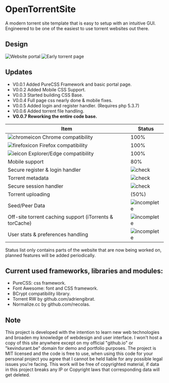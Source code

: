 # OpenTorrentSite
A modern torrent site template that is easy to setup with an intuitive GUI. Engineered to be one of the easiest to use torrent websites out there. 

## Design
![Website portal](http://i.imgur.com/jBuPJMm.png)
![Early torrent page](http://i.imgur.com/q5HsfVn.png)

## Updates
* V0.0.1 Added PureCSS Framework and basic portal page. 
* V0.0.2 Added Mobile CSS Support. 
* V0.0.3 Started building CSS Base.
* V0.0.4 Full page css nearly done & mobile fixes.
* V0.0.5 Added login and register handler. (Requires php 5.3.7)
* V0.0.6 Added torrent file handling.
* **V0.0.7 Reworking the entire code base.**

| Item  | Status |
| ------------- | ------------- |
| ![chromeicon](http://findicons.com/files/icons/2781/google_jfk_icons/16/chrome_ico.png) Chrome compatibility  | 100%  |
| ![firefoxicon](https://forums.digitalpoint.com/proxy/V%2FlNRoM4xGeK7bNGvqxMj7DCYGWbMtim7OburMxH1iFHf4167F%2Bek8n86jv%2FDB%2FLZMYRisyC71gNG8KyIGpDsg%3D%3D/image.png) Firefox compatibility  | 100%  |
| ![ieicon](http://findicons.com/files/icons/2142/webset/16/ie.png) Explorer/Edge compatibility  | 100% |
| Mobile support  | 80% |
| Secure register & login handler  | ![check](http://findicons.com/files/icons/1694/sizcons/16/accept_green.png)  |
| Torrent metadata  | ![check](http://findicons.com/files/icons/1694/sizcons/16/accept_green.png)  |
| Secure session handler  | ![check](http://findicons.com/files/icons/1694/sizcons/16/accept_green.png)  |
| Torrent uploading | (50%) |
| Seed/Peer Data  | ![incomplete](http://files.softicons.com/download/application-icons/boolean-icons-by-prax-08/png/16/Denied.png) |
| Off-site torrent caching support (iTorrents & torCache) | ![incomplete](http://files.softicons.com/download/application-icons/boolean-icons-by-prax-08/png/16/Denied.png) |
| User stats & preferences handling | ![incomplete](http://files.softicons.com/download/application-icons/boolean-icons-by-prax-08/png/16/Denied.png)  |


Status list only contains parts of the website that are now being worked on, planned features will be added periodically.

## Current used frameworks, libraries and modules:
* PureCSS: css framework.
* Font Awesome: font and CSS framework.
* BCrypt compatibility library.
* Torrent RW by github.com/adriengibrat.
* Normalize.cc by github.com/necolas.

## Note
This project is developed with the intention to learn new web technologies and broaden my knowledge of webdesign and user interface. I won't host a copy of this site anywhere except on my official "github.io" or "kevindurant.be" domain for demo and portfolio purposes. The project is MIT licensed and the code is free to use, when using this code for your personal project you agree that I cannot be held liable for any possible legal issues you're facing. This work will be free of copyrighted material, if data in this project breaks any IP or Copyright laws that corresponding data will get deleted.